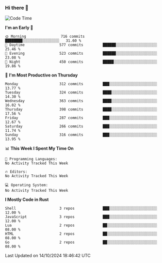 ### Hi there 👋
<!--START_SECTION:waka-->
![Code Time](http://img.shields.io/badge/Code%20Time-339%20hrs%2040%20mins-blue)

**I'm an Early 🐤** 

```text
🌞 Morning                716 commits         ████████░░░░░░░░░░░░░░░░░   31.60 % 
🌆 Daytime                577 commits         ██████░░░░░░░░░░░░░░░░░░░   25.46 % 
🌃 Evening                523 commits         ██████░░░░░░░░░░░░░░░░░░░   23.08 % 
🌙 Night                  450 commits         █████░░░░░░░░░░░░░░░░░░░░   19.86 % 
```
📅 **I'm Most Productive on Thursday** 

```text
Monday                   312 commits         ███░░░░░░░░░░░░░░░░░░░░░░   13.77 % 
Tuesday                  324 commits         ████░░░░░░░░░░░░░░░░░░░░░   14.30 % 
Wednesday                363 commits         ████░░░░░░░░░░░░░░░░░░░░░   16.02 % 
Thursday                 398 commits         ████░░░░░░░░░░░░░░░░░░░░░   17.56 % 
Friday                   287 commits         ███░░░░░░░░░░░░░░░░░░░░░░   12.67 % 
Saturday                 266 commits         ███░░░░░░░░░░░░░░░░░░░░░░   11.74 % 
Sunday                   316 commits         ███░░░░░░░░░░░░░░░░░░░░░░   13.95 % 
```


📊 **This Week I Spent My Time On** 

```text
💬 Programming Languages: 
No Activity Tracked This Week

🔥 Editors: 
No Activity Tracked This Week

💻 Operating System: 
No Activity Tracked This Week
```

**I Mostly Code in Rust** 

```text
Shell                    3 repos             ███░░░░░░░░░░░░░░░░░░░░░░   12.00 % 
JavaScript               3 repos             ███░░░░░░░░░░░░░░░░░░░░░░   12.00 % 
Lua                      2 repos             ██░░░░░░░░░░░░░░░░░░░░░░░   08.00 % 
HTML                     2 repos             ██░░░░░░░░░░░░░░░░░░░░░░░   08.00 % 
Go                       2 repos             ██░░░░░░░░░░░░░░░░░░░░░░░   08.00 % 
```




 Last Updated on 14/10/2024 18:46:42 UTC
<!--END_SECTION:waka-->

<!--
**YoganshSharma/YoganshSharma** is a ✨ _special_ ✨ repository because its `README.md` (this file) appears on your GitHub profile.

Here are some ideas to get you started:

- 🔭 I’m currently working on ...
- 🌱 I’m currently learning ...
- 👯 I’m looking to collaborate on ...
- 🤔 I’m looking for help with ...
- 💬 Ask me about ...
- 📫 How to reach me: ...
- 😄 Pronouns: ...
- ⚡ Fun fact: ...
-->
